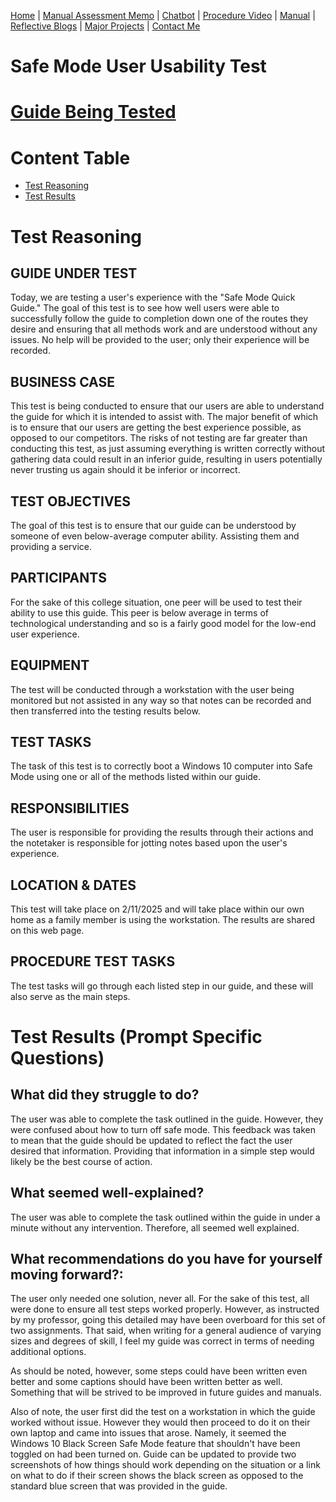 [Home](index.md) | [Manual Assessment Memo](Charbroil_Grill_Manual_Memo.md) | [Chatbot](chatbot.md) | [Procedure Video](procedure_video.md) | [Manual](manual.md) | [Reflective Blogs](reflective_blogs.md) | [Major Projects](Major_Projects.md) | [Contact Me](Contact_Me.md)

# Safe Mode User Usability Test

# [Guide Being Tested](https://steven-grevera.github.io/ENC4265/Quick_Start_Guide.html)


# Content Table

- [Test Reasoning](#test-reasoning)
- [Test Results](#test-results-prompt-specific-questions)

# Test Reasoning 

## GUIDE UNDER TEST 

Today, we are testing a user's experience with the "Safe Mode Quick Guide." The goal of this test is to see how well users were able to successfully follow the guide to completion down one of the routes they desire and ensuring that all methods work and are understood without any issues. No help will be provided to the user; only their experience will be recorded.  



## BUSINESS CASE 

This test is being conducted to ensure that our users are able to understand the guide for which it is intended to assist with. The major benefit of which is to ensure that our users are getting the best experience possible, as opposed to our competitors. The risks of not testing are far greater than conducting this test, as just assuming everything is written correctly without gathering data could result in an inferior guide, resulting in users potentially never trusting us again should it be inferior or incorrect. 


## TEST OBJECTIVES 

The goal of this test is to ensure that our guide can be understood by someone of even below-average computer ability. Assisting them and providing a service. 



## PARTICIPANTS 

For the sake of this college situation, one peer will be used to test their ability to use this guide. This peer is below average in terms of technological understanding and so is a fairly good model for the low-end user experience. 

## EQUIPMENT 

The test will be conducted through a workstation with the user being monitored but not assisted in any way so that notes can be recorded and then transferred into the testing results below.  

## TEST TASKS 

The task of this test is to correctly boot a Windows 10 computer into Safe Mode using one or all of the methods listed within our guide. 

## RESPONSIBILITIES 

The user is responsible for providing the results through their actions and the notetaker is responsible for jotting notes based upon the user's experience.

## LOCATION & DATES 

This test will take place on 2/11/2025 and will take place within our own home as a family member is using the workstation. The results are shared on this web page.

## PROCEDURE TEST TASKS 

The test tasks will go through each listed step in our guide, and these will also serve as the main steps.

# Test Results (Prompt Specific Questions) 



## What did they struggle to do? 

The user was able to complete the task outlined in the guide. However, they were confused about how to turn off safe mode. This feedback was taken to mean that the guide should be updated to reflect the fact the user desired that information. Providing that information in a simple step would likely be the best course of action.

## What seemed well-explained? 

The user was able to complete the task outlined within the guide in under a minute without any intervention. Therefore, all seemed well explained. 

## What recommendations do you have for yourself moving forward?: 

The user only needed one solution, never all. For the sake of this test, all were done to ensure all test steps worked properly. However, as instructed by my professor, going this detailed may have been overboard for this set of two assignments. That said, when writing for a general audience of varying sizes and degrees of skill, I feel my guide was correct in terms of needing additional options. 

As should be noted, however, some steps could have been written even better and some captions should have been written better as well. Something that will be strived to be improved in future guides and manuals. 

Also of note, the user first did the test on a workstation in which the guide worked without issue. However they would then proceed to do it on their own laptop and came into issues that arose. Namely, it seemed the Windows 10 Black Screen Safe Mode feature that shouldn't have been toggled on had been turned on. Guide can be updated to provide two screenshots of how things should work depending on the situation or a link on what to do if their screen shows the black screen as opposed to the standard blue screen that was provided in the guide. 
